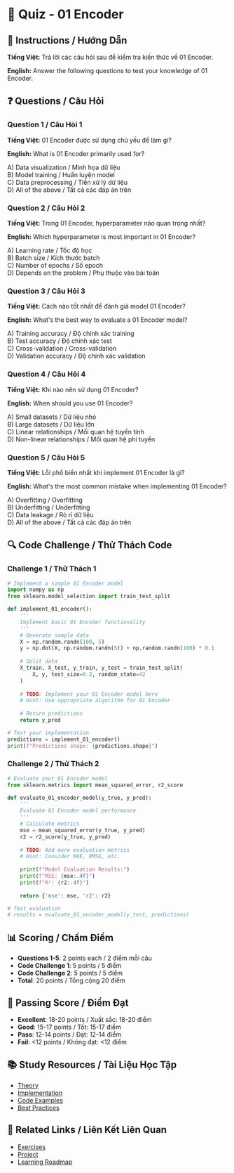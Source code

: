 # 🧠 Quiz - 01 Encoder

## 📝 Instructions / Hướng Dẫn

**Tiếng Việt:** Trả lời các câu hỏi sau để kiểm tra kiến thức về 01 Encoder.

**English:** Answer the following questions to test your knowledge of 01 Encoder.

## ❓ Questions / Câu Hỏi

### Question 1 / Câu Hỏi 1
**Tiếng Việt:** 01 Encoder được sử dụng chủ yếu để làm gì?

**English:** What is 01 Encoder primarily used for?

A) Data visualization / Minh họa dữ liệu  
B) Model training / Huấn luyện model  
C) Data preprocessing / Tiền xử lý dữ liệu  
D) All of the above / Tất cả các đáp án trên

### Question 2 / Câu Hỏi 2
**Tiếng Việt:** Trong 01 Encoder, hyperparameter nào quan trọng nhất?

**English:** Which hyperparameter is most important in 01 Encoder?

A) Learning rate / Tốc độ học  
B) Batch size / Kích thước batch  
C) Number of epochs / Số epoch  
D) Depends on the problem / Phụ thuộc vào bài toán

### Question 3 / Câu Hỏi 3
**Tiếng Việt:** Cách nào tốt nhất để đánh giá model 01 Encoder?

**English:** What's the best way to evaluate a 01 Encoder model?

A) Training accuracy / Độ chính xác training  
B) Test accuracy / Độ chính xác test  
C) Cross-validation / Cross-validation  
D) Validation accuracy / Độ chính xác validation

### Question 4 / Câu Hỏi 4
**Tiếng Việt:** Khi nào nên sử dụng 01 Encoder?

**English:** When should you use 01 Encoder?

A) Small datasets / Dữ liệu nhỏ  
B) Large datasets / Dữ liệu lớn  
C) Linear relationships / Mối quan hệ tuyến tính  
D) Non-linear relationships / Mối quan hệ phi tuyến

### Question 5 / Câu Hỏi 5
**Tiếng Việt:** Lỗi phổ biến nhất khi implement 01 Encoder là gì?

**English:** What's the most common mistake when implementing 01 Encoder?

A) Overfitting / Overfitting  
B) Underfitting / Underfitting  
C) Data leakage / Rò rỉ dữ liệu  
D) All of the above / Tất cả các đáp án trên

## 🔍 Code Challenge / Thử Thách Code

### Challenge 1 / Thử Thách 1
```python
# Implement a simple 01 Encoder model
import numpy as np
from sklearn.model_selection import train_test_split

def implement_01_encoder():
    '''
    Implement basic 01 Encoder functionality
    '''
    # Generate sample data
    X = np.random.randn(100, 5)
    y = np.dot(X, np.random.randn(5)) + np.random.randn(100) * 0.1
    
    # Split data
    X_train, X_test, y_train, y_test = train_test_split(
        X, y, test_size=0.2, random_state=42
    )
    
    # TODO: Implement your 01 Encoder model here
    # Hint: Use appropriate algorithm for 01 Encoder
    
    # Return predictions
    return y_pred

# Test your implementation
predictions = implement_01_encoder()
print(f"Predictions shape: {predictions.shape}")
```

### Challenge 2 / Thử Thách 2
```python
# Evaluate your 01 Encoder model
from sklearn.metrics import mean_squared_error, r2_score

def evaluate_01_encoder_model(y_true, y_pred):
    '''
    Evaluate 01 Encoder model performance
    '''
    # Calculate metrics
    mse = mean_squared_error(y_true, y_pred)
    r2 = r2_score(y_true, y_pred)
    
    # TODO: Add more evaluation metrics
    # Hint: Consider MAE, RMSE, etc.
    
    print(f"Model Evaluation Results:")
    print(f"MSE: {mse:.4f}")
    print(f"R²: {r2:.4f}")
    
    return {'mse': mse, 'r2': r2}

# Test evaluation
# results = evaluate_01_encoder_model(y_test, predictions)
```

## 📊 Scoring / Chấm Điểm

- **Questions 1-5**: 2 points each / 2 điểm mỗi câu
- **Code Challenge 1**: 5 points / 5 điểm
- **Code Challenge 2**: 5 points / 5 điểm
- **Total**: 20 points / Tổng cộng 20 điểm

## 🎯 Passing Score / Điểm Đạt

- **Excellent**: 18-20 points / Xuất sắc: 18-20 điểm
- **Good**: 15-17 points / Tốt: 15-17 điểm  
- **Pass**: 12-14 points / Đạt: 12-14 điểm
- **Fail**: <12 points / Không đạt: <12 điểm

## 📚 Study Resources / Tài Liệu Học Tập

- [Theory](./THEORY_01_encoder.md)
- [Implementation](./IMPLEMENTATION_01_encoder.md)
- [Code Examples](./CODE_EXAMPLES_01_encoder.md)
- [Best Practices](./BEST_PRACTICES_01_encoder.md)

## 🔗 Related Links / Liên Kết Liên Quan

- [Exercises](./EXERCISES_01_encoder.md)
- [Project](./PROJECT_01_encoder.md)
- [Learning Roadmap](./LEARNING_ROADMAP_01_encoder.md)
